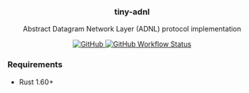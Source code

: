 <p align="center">
    <h3 align="center">tiny-adnl</h3>
    <p align="center">Abstract Datagram Network Layer (ADNL) protocol implementation</p>
    <p align="center">
        <a href="/LICENSE">
            <img alt="GitHub" src="https://img.shields.io/github/license/broxus/tiny-adnl" />
        </a>
        <a href="https://github.com/broxus/tiny-adnl/actions?query=workflow%3Amaster">
            <img alt="GitHub Workflow Status" src="https://img.shields.io/github/workflow/status/broxus/tiny-adnl/master" />
        </a>
    </p>
</p>

### Requirements
- Rust 1.60+
